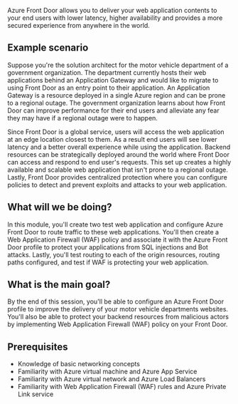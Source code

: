 Azure Front Door allows you to deliver your web application contents to your end users with lower latency, higher availability and provides a more secured experience from anywhere in the world.

## Example scenario

Suppose you're the solution architect for the motor vehicle department of a government organization. The department currently hosts their web applications behind an Application Gateway and would like to migrate to using Front Door as an entry point to their application. An Application Gateway is a resource deployed in a single Azure region and can be prone to a regional outage. The government organization learns about how Front Door can improve performance for their end users and alleviate any fear they may have if a regional outage were to happen.

Since Front Door is a global service, users will access the web application at an edge location closest to them.  As a result end users will see lower latency and a better overall experience while using the application. Backend resources can be strategically deployed around the world where Front Door can access and respond to end user's requests. This set up creates a highly available and scalable web application that isn't prone to a regional outage. Lastly, Front Door provides centralized protection where you can configure policies to detect and prevent exploits and attacks to your web application.

## What will we be doing?

In this module, you'll create two test web application and configure Azure Front Door to route traffic to these web applications. You'll then create a Web Application Firewall (WAF) policy and associate it with the Azure Front Door profile to protect your applications from SQL injections and Bot attacks. Lastly, you'll test routing to each of the origin resources, routing paths configured, and test if WAF is protecting your web application.

## What is the main goal?

By the end of this session, you'll be able to configure an Azure Front Door profile to improve the delivery of your motor vehicle departments websites. You'll also be able to protect your backend resources from malicious actors by implementing Web Application Firewall (WAF) policy on your Front Door.

## Prerequisites

* Knowledge of basic networking concepts
* Familiarity with Azure virtual machine and Azure App Service
* Familiarity with Azure virtual network and Azure Load Balancers
* Familiarity with Web Application Firewall (WAF) rules and Azure Private Link service
